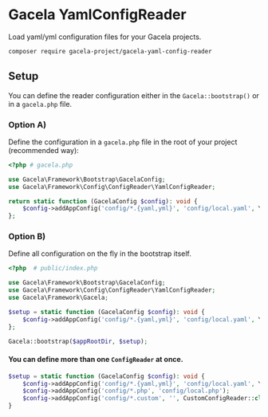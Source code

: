 # Gacela YamlConfigReader

Load yaml/yml configuration files for your Gacela projects.

```bash
composer require gacela-project/gacela-yaml-config-reader
```

## Setup

You can define the reader configuration either in the `Gacela::bootstrap()` or in a `gacela.php` file.

### Option A)

Define the configuration in a `gacela.php` file in the root of your project (recommended way):

```php
<?php # gacela.php

use Gacela\Framework\Bootstrap\GacelaConfig;
use Gacela\Framework\Config\ConfigReader\YamlConfigReader;

return static function (GacelaConfig $config): void {
    $config->addAppConfig('config/*.{yaml,yml}', 'config/local.yaml', YamlConfigReader::class);
};
```

### Option B)

Define all configuration on the fly in the bootstrap itself.

```php
<?php  # public/index.php

use Gacela\Framework\Bootstrap\GacelaConfig;
use Gacela\Framework\Config\ConfigReader\YamlConfigReader;
use Gacela\Framework\Gacela;

$setup = static function (GacelaConfig $config): void {
    $config->addAppConfig('config/*.{yaml,yml}', 'config/local.yaml', YamlConfigReader::class);
};

Gacela::bootstrap($appRootDir, $setup);
```

#### You can define more than one `ConfigReader` at once.

```php
$setup = static function (GacelaConfig $config): void {
    $config->addAppConfig('config/*.{yaml,yml}', 'config/local.yaml', YamlConfigReader::class);
    $config->addAppConfig('config/*.php', 'config/local.php');
    $config->addAppConfig('config/*.custom', '', CustomConfigReader::class);
}
```
